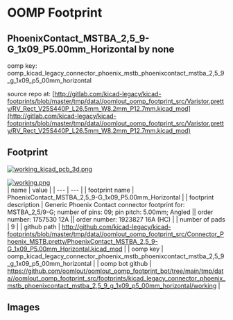 # OOMP Footprint  
## PhoenixContact_MSTBA_2,5_9-G_1x09_P5.00mm_Horizontal  by none  
  
oomp key: oomp_kicad_legacy_connector_phoenix_mstb_phoenixcontact_mstba_2,5_9_g_1x09_p5_00mm_horizontal  
  
source repo at: [http://gitlab.com/kicad-legacy/kicad-footprints/blob/master/tmp/data//oomlout_oomp_footprint_src/Varistor.pretty/RV_Rect_V25S440P_L26.5mm_W8.2mm_P12.7mm.kicad_mod](http://gitlab.com/kicad-legacy/kicad-footprints/blob/master/tmp/data//oomlout_oomp_footprint_src/Varistor.pretty/RV_Rect_V25S440P_L26.5mm_W8.2mm_P12.7mm.kicad_mod)  
## Footprint  
  
[![working_kicad_pcb_3d.png](working_kicad_pcb_3d_600.png)](working_kicad_pcb_3d.png)  
  
[![working.png](working_600.png)](working.png)  
| name | value | 
| --- | --- | 
| footprint name | PhoenixContact_MSTBA_2,5_9-G_1x09_P5.00mm_Horizontal | 
| footprint description | Generic Phoenix Contact connector footprint for: MSTBA_2,5/9-G; number of pins: 09; pin pitch: 5.00mm; Angled || order number: 1757530 12A || order number: 1923827 16A (HC) | 
| number of pads | 9 | 
| github path | http://github.com/kicad-legacy/kicad-footprints/blob/master/tmp/data//oomlout_oomp_footprint_src/Connector_Phoenix_MSTB.pretty/PhoenixContact_MSTBA_2,5_9-G_1x09_P5.00mm_Horizontal.kicad_mod | 
| oomp key | oomp_kicad_legacy_connector_phoenix_mstb_phoenixcontact_mstba_2,5_9_g_1x09_p5_00mm_horizontal | 
| oomp bot github | https://github.com/oomlout/oomlout_oomp_footprint_bot/tree/main/tmp/data//oomlout_oomp_footprint_src/footprints/kicad_legacy_connector_phoenix_mstb_phoenixcontact_mstba_2,5_9_g_1x09_p5_00mm_horizontal/working | 
## Images  
